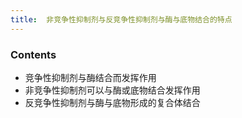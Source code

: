 ```yaml
---
title:  非竞争性抑制剂与反竞争性抑制剂与酶与底物结合的特点
--- 
```


### Contents
- 竞争性抑制剂与酶结合而发挥作用
- 非竞争性抑制剂可以与酶或底物结合发挥作用
- 反竞争性抑制剂与酶与底物形成的复合体结合
